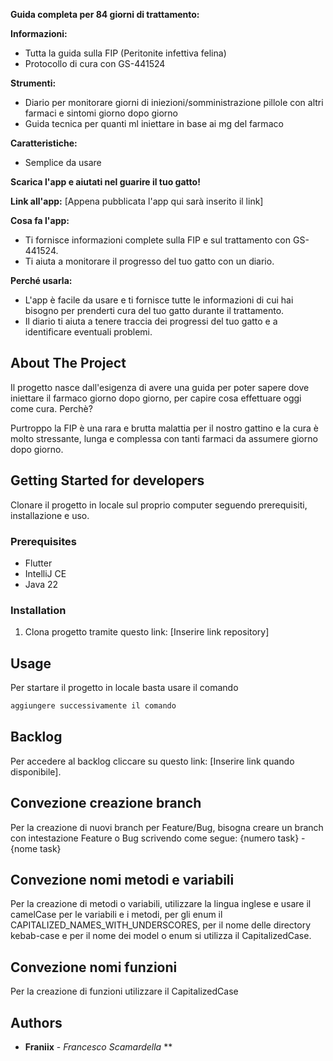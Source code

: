 **Guida completa per 84 giorni di trattamento:**

**Informazioni:**

-   Tutta la guida sulla FIP (Peritonite infettiva felina)
-   Protocollo di cura con GS-441524

**Strumenti:**

-   Diario per monitorare giorni di iniezioni/somministrazione pillole con altri farmaci e sintomi giorno dopo giorno
-   Guida tecnica per quanti ml iniettare in base ai mg del farmaco

**Caratteristiche:**

-   Semplice da usare

**Scarica l'app e aiutati nel guarire il tuo gatto!**

**Link all'app:** [Appena pubblicata l'app qui sarà inserito il link]

**Cosa fa l'app:**

-   Ti fornisce informazioni complete sulla FIP e sul trattamento con GS-441524.
-   Ti aiuta a monitorare il progresso del tuo gatto con un diario.

**Perché usarla:**

-   L'app è facile da usare e ti fornisce tutte le informazioni di cui hai bisogno per prenderti cura del tuo gatto durante il trattamento.
-   Il diario ti aiuta a tenere traccia dei progressi del tuo gatto e a identificare eventuali problemi.

## About The Project

Il progetto nasce dall'esigenza di avere una guida per poter sapere dove iniettare il farmaco giorno dopo giorno, per capire cosa effettuare oggi come cura.
Perchè?

Purtroppo la FIP è una rara e brutta malattia per il nostro gattino e la cura è molto stressante, lunga e complessa con tanti farmaci da assumere giorno dopo giorno.

## Getting Started for developers

Clonare il progetto in locale sul proprio computer seguendo prerequisiti, installazione e uso.

### Prerequisites

- Flutter
- IntelliJ CE
- Java 22

### Installation

1. Clona progetto tramite questo link: [Inserire link repository]

## Usage

Per startare il progetto in locale basta usare il comando

```sh
aggiungere successivamente il comando
```

## Backlog

Per accedere al backlog cliccare su questo link: [Inserire link quando disponibile].

## Convezione creazione branch

Per la creazione di nuovi branch per Feature/Bug, bisogna creare un branch con intestazione Feature o Bug scrivendo come segue: {numero task} - {nome task}

## Convezione nomi metodi e variabili

Per la creazione di metodi o variabili, utilizzare la lingua inglese e usare il camelCase per le variabili e i metodi, per gli enum il CAPITALIZED_NAMES_WITH_UNDERSCORES, per il nome delle directory kebab-case e per il nome dei model o enum si utilizza il CapitalizedCase.

## Convezione nomi funzioni

Per la creazione di funzioni utilizzare il CapitalizedCase

## Authors

-   **Franiix** - _Francesco Scamardella_ \*\*
